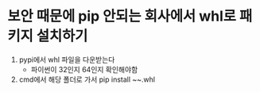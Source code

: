 # 보안 때문에 pip 안되는 회사에서 whl로 패키지 설치하기

1. pypi에서 whl 파일을 다운받는다
    - 파이썬이 32인지 64인지 확인해야함
2. cmd에서 해당 폴더로 가서 pip install ~~.whl 
